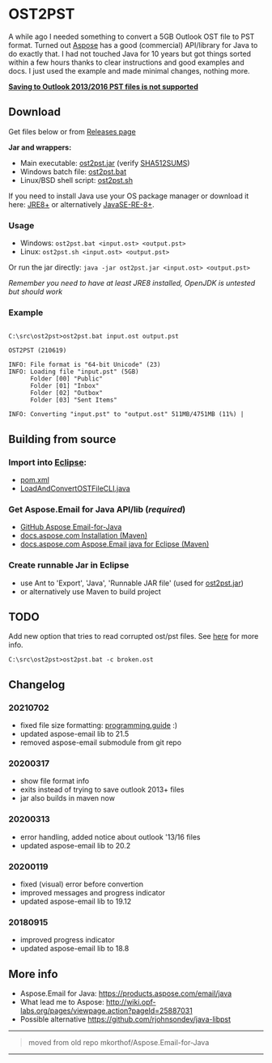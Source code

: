# OST2PST

A while ago I needed something to convert a 5GB Outlook OST file to PST format. Turned out [Aspose](https://products.aspose.com/email) has a good (commercial) API/library for Java to do exactly that. I had not touched Java for 10 years but got things sorted within a few hours thanks to clear instructions and good examples and docs. I just used the example and made minimal changes, nothing more.

[**Saving to Outlook 2013/2016 PST files is not supported**](https://docs.aspose.com/email/java/read-and-convert-outlook-ost-file/#converting-ost-to-pst)

## Download

Get files below or from [Releases page](../../releases/latest)

**Jar and wrappers:**

* Main executable: [ost2pst.jar](ost2pst.jar) (verify [SHA512SUMS](SHA512SUMS))
* Windows batch file: [ost2pst.bat](ost2pst.bat)
* Linux/BSD shell script: [ost2pst.sh](ost2pst.sh)


If you need to install Java use your OS package manager or download it here: [JRE8+](https://java.com/en/download/manual.jsp) or alternatively [JavaSE-RE-8+](http://www.oracle.com/technetwork/java/javase/downloads/jre8-downloads-2133155.html).

### Usage

* Windows: `ost2pst.bat <input.ost> <output.pst>`
* Linux: `ost2pst.sh <input.ost> <output.pst>`

Or run the jar directly: `java -jar ost2pst.jar <input.ost> <output.pst>`

_Remember you need to have at least JRE8 installed, OpenJDK is untested but should work_

### Example

``` batch

C:\src\ost2pst>ost2pst.bat input.ost output.pst

OST2PST (210619)

INFO: File format is "64-bit Unicode" (23)
INFO: Loading file "input.pst" (5GB)
      Folder [00] "Public"
      Folder [01] "Inbox"
      Folder [02] "Outbox"
      Folder [03] "Sent Items"

INFO: Converting "input.pst" to "output.ost" 511MB/4751MB (11%) |

```

## Building from source

### Import into [Eclipse](https://www.eclipse.org):

* [pom.xml](pom.xml)
* [LoadAndConvertOSTFileCLI.java](src/main/java/com/ost2pst/LoadAndConvertOSTFileCLI.java)

### Get Aspose.Email for Java API/lib (*required*)

* [GitHub Aspose Email-for-Java](https://github.com/aspose-email/Aspose.Email-for-Java)
* [docs.aspose.com Installation (Maven)](https://docs.aspose.com/display/emailjava/Installation)
* [docs.aspose.com Aspose.Email java for Eclipse  (Maven)](https://docs.aspose.com/display/emailjava/Aspose.Email+Java+for+Eclipse+-+Maven)

### Create runnable Jar in Eclipse

* use Ant to 'Export', 'Java', 'Runnable JAR file' (used for [ost2pst.jar](ost2pst.jar))
* or alternatively use Maven to build project

## TODO

Add new option that tries to read corrupted ost/pst files. See [here](https://docs.aspose.com/email/java/aspose-email-for-java-20-10-release-notes/#reading-corrupted-pstost-files) for more info.

``` batch
C:\src\ost2pst>ost2pst.bat -c broken.ost
```

## Changelog

### 20210702

* fixed file size formatting: [programming.guide](https://programming.guide/java/formatting-byte-size-to-human-readable-format.html) :)
* updated aspose-email lib to 21.5
* removed aspose-email submodule from git repo

### 20200317

* show file format info
* exits instead of trying to save outlook 2013+ files
* jar also builds in maven now

### 20200313

* error handling, added notice about outlook '13/16 files
* updated aspose-email lib to 20.2

### 20200119

* fixed (visual) error before convertion
* improved messages and progress indicator
* updated aspose-email lib to 19.12  

### 20180915

* improved progress indicator
* updated aspose-email lib to 18.8

## More info

* Aspose.Email for Java: <https://products.aspose.com/email/java>
* What lead me to Aspose: <http://wiki.opf-labs.org/pages/viewpage.action?pageId=25887031>
* Possible alternative <https://github.com/rjohnsondev/java-libpst>

---
> moved from old repo mkorthof/Aspose.Email-for-Java
---
